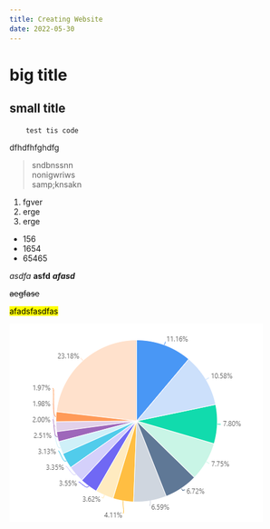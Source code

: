 ```yaml
---
title: Creating Website
date: 2022-05-30
---
```


# big title

## small title

        test tis code

dfhdfhfghdfg<br> 
>sndbnssnn  
>nonigwriws  
>samp;knsakn<br>

1. fgver
2. erge
3. erge

- 156
- 1654
- 65465


*asdfa*
**asfd**
***afasd***

~~aegfase~~

<mark>afadsfasdfas<mark>

![picture](/assets/images/test.png)